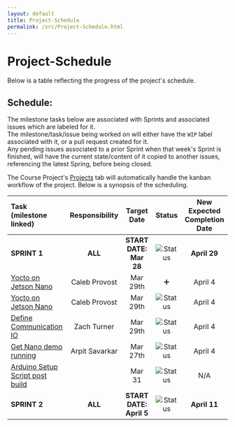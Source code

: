 ```yaml
---
layout: default
title: Project-Schedule
permalink: /src/Project-Schedule.html
---
```


# **Project-Schedule**
Below is a table reflecting the progress of the project's schedule.  
  

## Schedule:  
The milestone tasks below are associated with Sprints and associated issues which are labeled for it.  
The milestone/task/issue being worked on will either have the `WIP` label associated with it, or a pull request created for it.  
Any pending issues associated to a prior Sprint when that week's Sprint is finished, will have the current state/content of it copied to another issues, referencing the latest Spring, before being closed.   


The Course Project's [Projects](https://github.com/AESD-Course-Project/AESD-Course-Project.github.io/projects/1) tab will automatically handle the kanban workflow of the project. Below is a synopsis of the scheduling.    
   
|  Task (milestone linked)  |     Responsibility     |     Target Date     |     Status |     New Expected<br/>Completion Date     |
|            :---           |         :----:         |        :----:       |    :----:    |                  :----:                  |
| **SPRINT 1**              |          **ALL**       | **START DATE: Mar 28** | ![Status](https://img.shields.io/github/milestones/progress/AESD-Course-Project/AESD-Course-Project.github.io/1?label=&style=for-the-badge) | **April 29** |
| [Yocto on Jetson Nano](https://github.com/AESD-Course-Project/AESD-Course-Project.github.io/issues/5)                                         | Caleb Provost  | Mar 29th | :heavy_plus_sign: | April 4 |
| [Yocto on Jetson Nano](https://github.com/AESD-Course-Project/AESD-Course-Project.github.io/issues/5)                                         | Caleb Provost  | Mar 29th | ![Status](https://img.shields.io/github/issues/detail/label/AESD-Course-Project/AESD-Course-Project.github.io/5?label=&style=for-the-badge) | April 4 |
| [Define Communication IO](https://github.com/AESD-Course-Project/AESD-Course-Project.github.io/issues/7)    | Zach Turner    | Mar 29th | ![Status](https://img.shields.io/github/issues/detail/label/AESD-Course-Project/AESD-Course-Project.github.io/7?label=&style=for-the-badge) | April 4 |
| [Get Nano demo running](https://github.com/AESD-Course-Project/AESD-Course-Project.github.io/issues/6)                     | Arpit Savarkar | Mar 27th | ![Status](https://img.shields.io/github/issues/detail/label/AESD-Course-Project/AESD-Course-Project.github.io/6?label=&style=for-the-badge) | April 4 |
| [Arduino Setup Script post build](https://github.com/AESD-Course-Project/AESD-Course-Project.github.io/issues/4)    |  | Mar 31 | ![Status](https://img.shields.io/github/issues/detail/label/AESD-Course-Project/AESD-Course-Project.github.io/4?label=&style=for-the-badge) | N/A |
| **SPRINT 2**                                       | **ALL** | **START DATE: April 5** | ![Status](https://img.shields.io/github/milestones/progress/AESD-Course-Project/AESD-Course-Project.github.io/2?label=&style=for-the-badge) | **April 11** |
